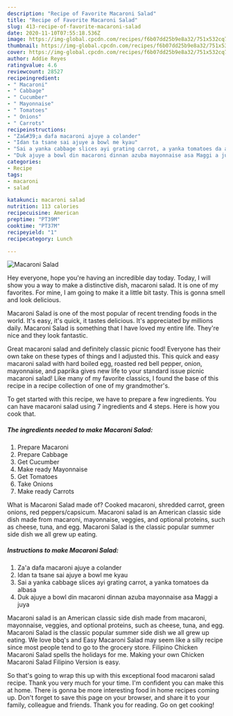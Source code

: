 ```yaml
---
description: "Recipe of Favorite Macaroni Salad"
title: "Recipe of Favorite Macaroni Salad"
slug: 413-recipe-of-favorite-macaroni-salad
date: 2020-11-10T07:55:18.536Z
image: https://img-global.cpcdn.com/recipes/f6b07dd25b9e8a32/751x532cq70/macaroni-salad-recipe-main-photo.jpg
thumbnail: https://img-global.cpcdn.com/recipes/f6b07dd25b9e8a32/751x532cq70/macaroni-salad-recipe-main-photo.jpg
cover: https://img-global.cpcdn.com/recipes/f6b07dd25b9e8a32/751x532cq70/macaroni-salad-recipe-main-photo.jpg
author: Addie Reyes
ratingvalue: 4.6
reviewcount: 28527
recipeingredient:
- " Macaroni"
- " Cabbage"
- " Cucumber"
- " Mayonnaise"
- " Tomatoes"
- " Onions"
- " Carrots"
recipeinstructions:
- "Za&#39;a dafa macaroni ajuye a colander"
- "Idan ta tsane sai ajuye a bowl me kyau"
- "Sai a yanka cabbage slices ayi grating carrot, a yanka tomatoes da albasa"
- "Duk ajuye a bowl din macaroni dinnan azuba mayonnaise asa Maggi a juya"
categories:
- Recipe
tags:
- macaroni
- salad

katakunci: macaroni salad 
nutrition: 113 calories
recipecuisine: American
preptime: "PT39M"
cooktime: "PT37M"
recipeyield: "1"
recipecategory: Lunch

---
```



![Macaroni Salad](https://img-global.cpcdn.com/recipes/f6b07dd25b9e8a32/751x532cq70/macaroni-salad-recipe-main-photo.jpg)

Hey everyone, hope you're having an incredible day today. Today, I will show you a way to make a distinctive dish, macaroni salad. It is one of my favorites. For mine, I am going to make it a little bit tasty. This is gonna smell and look delicious.

Macaroni Salad is one of the most popular of recent trending foods in the world. It's easy, it's quick, it tastes delicious. It's appreciated by millions daily. Macaroni Salad is something that I have loved my entire life. They're nice and they look fantastic.

Great macaroni salad and definitely classic picnic food! Everyone has their own take on these types of things and I adjusted this. This quick and easy macaroni salad with hard boiled egg, roasted red bell pepper, onion, mayonnaise, and paprika gives new life to your standard issue picnic macaroni salad! Like many of my favorite classics, I found the base of this recipe in a recipe collection of one of my grandmother&#39;s.


To get started with this recipe, we have to prepare a few ingredients. You can have macaroni salad using 7 ingredients and 4 steps. Here is how you cook that.

<!--inarticleads1-->

##### The ingredients needed to make Macaroni Salad:

1. Prepare  Macaroni
1. Prepare  Cabbage
1. Get  Cucumber
1. Make ready  Mayonnaise
1. Get  Tomatoes
1. Take  Onions
1. Make ready  Carrots


What is Macaroni Salad made of? Cooked macaroni, shredded carrot, green onions, red peppers/capsicum. Macaroni salad is an American classic side dish made from macaroni, mayonnaise, veggies, and optional proteins, such as cheese, tuna, and egg. Macaroni Salad is the classic popular summer side dish we all grew up eating. 

<!--inarticleads2-->

##### Instructions to make Macaroni Salad:

1. Za&#39;a dafa macaroni ajuye a colander
1. Idan ta tsane sai ajuye a bowl me kyau
1. Sai a yanka cabbage slices ayi grating carrot, a yanka tomatoes da albasa
1. Duk ajuye a bowl din macaroni dinnan azuba mayonnaise asa Maggi a juya


Macaroni salad is an American classic side dish made from macaroni, mayonnaise, veggies, and optional proteins, such as cheese, tuna, and egg. Macaroni Salad is the classic popular summer side dish we all grew up eating. We love bbq&#39;s and Easy Macaroni Salad may seem like a silly recipe since most people tend to go to the grocery store. Filipino Chicken Macaroni Salad spells the holidays for me. Making your own Chicken Macaroni Salad Filipino Version is easy. 

So that's going to wrap this up with this exceptional food macaroni salad recipe. Thank you very much for your time. I'm confident you can make this at home. There is gonna be more interesting food in home recipes coming up. Don't forget to save this page on your browser, and share it to your family, colleague and friends. Thank you for reading. Go on get cooking!

